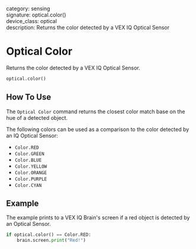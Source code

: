 category: sensing  
signature: optical.color()  
device_class: optical  
description:  Returns the color detected by a VEX IQ Optical Sensor  

# Optical Color

Returns the color detected by a VEX IQ Optical Sensor.

```python
optical.color()
```

## How To Use

The `Optical Color` command returns the closest color match base on the hue of a detected object.

The following colors can be used as a comparison to the color detected by an IQ Optical Sensor:

- `Color.RED`
- `Color.GREEN`
- `Color.BLUE`
- `Color.YELLOW`
- `Color.ORANGE`
- `Color.PURPLE`
- `Color.CYAN`

## Example

The example prints to a VEX IQ Brain's screen if a red object is detected by an Optical Sensor.

```python
if optical.color() == Color.RED:
    brain.screen.print("Red!")
```

<advanced>
</advanced>







